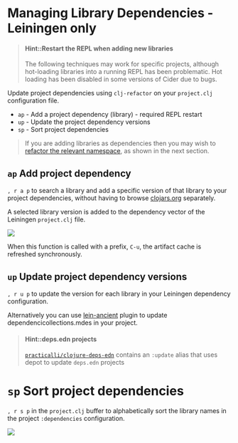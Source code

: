 # Managing Library Dependencies - Leiningen only

> #### Hint::Restart the REPL when adding new libraries
> The following techniques may work for specific projects, although hot-loading libraries into a running REPL has been problematic.  Hot loading has been disabled in some versions of Cider due to bugs.

Update project dependencies using `clj-refactor` on your `project.clj` configuration file.

* `ap` - Add a project dependency (library) - required REPL restart
* `up` - Update the project dependency versions
* `sp` - Sort project dependencies

> If you are adding libraries as dependencies then you may wish to [refactor the relevant namespace](manage-namespaces.md), as shown in the next section.

## `ap` Add project dependency
 `, r a p` to search a library and add a specific version of that library to your project dependencies, without having to browse [clojars.org](https://clojars.org) separately.

A selected library version is added to the dependency vector of the Leiningen `project.clj` file.

![](/images/add-project-dependency.gif)

When this function is called with a prefix, `C-u`, the artifact cache is refreshed synchronously.

<!-- > The variable `cljr-hotload-dependencies` defaults to `true` and determines if new dependencies should be hotloaded or not. -->


## `up` Update project dependency versions
`, r u p` to update the version for each library in your Leiningen dependency configuration.

Alternatively you can use [lein-ancient](https://clojars.org/lein-ancient) plugin to update dependencicollections.mdes in your project.

> #### Hint::deps.edn projects
> [`practicalli/clojure-deps-edn`](http://practicalli.github.io/clojure/clojure-tools/install/install-clojure.html#clojure-cli-tools-common-aliases) contains an `:update` alias that uses depot to update `deps.edn` projects


# `sp` Sort project dependencies
`, r s p` in the `project.clj` buffer to alphabetically sort the library names in the project `:dependencies` configuration.

![](/images/clj-refactor-sort-project-dependencies.gif)
